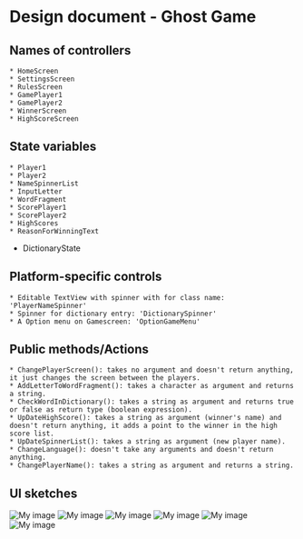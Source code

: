 # Design document - Ghost Game

## Names of controllers
	* HomeScreen
	* SettingsScreen
	* RulesScreen
	* GamePlayer1
	* GamePlayer2
	* WinnerScreen
	* HighScoreScreen
	

## State variables
	* Player1
	* Player2
	* NameSpinnerList
	* InputLetter
	* WordFragment
	* ScorePlayer1
	* ScorePlayer2
	* HighScores
	* ReasonForWinningText
  * DictionaryState

## Platform-specific controls
	* Editable TextView with spinner with for class name: 'PlayerNameSpinner'
	* Spinner for dictionary entry: 'DictionarySpinner'
	* A Option menu on Gamescreen: 'OptionGameMenu'

## Public methods/Actions
	* ChangePlayerScreen(): takes no argument and doesn't return anything, it just changes the screen between the players.
	* AddLetterToWordFragment(): takes a character as argument and returns a string. 
	* CheckWordInDictionary(): takes a string as argument and returns true or false as return type (boolean expression).
	* UpDateHighScore(): takes a string as argument (winner's name) and doesn't return anything, it adds a point to the winner in the high score list.
	* UpDateSpinnerList(): takes a string as argument (new player name).
	* ChangeLanguage(): doesn't take any arguments and doesn't return anything.
	* ChangePlayerName(): takes a string as argument and returns a string.

## UI sketches

![My image](Cyrille2912.github.com/AppStudio/doc/IMG_3486.JPG)
![My image](Cyrille2912.github.com/AppStudio/doc/IMG_3488.JPG)
![My image](Cyrille2912.github.com/AppStudio/doc/IMG_3489.JPG)
![My image](Cyrille2912.github.com/AppStudio/doc/IMG_3490.JPG)
![My image](Cyrille2912.github.com/AppStudio/doc/IMG_3491.JPG)
![My image](Cyrille2912.github.com/AppStudio/doc/IMG_3493.JPG)
